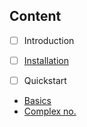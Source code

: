 ## Content
* [ ] Introduction
* [ ] [Installation](./installation.md)

* [ ] Quickstart
* [Basics](./basics.cpp)
* [Complex no.](./complex_no.cpp)

